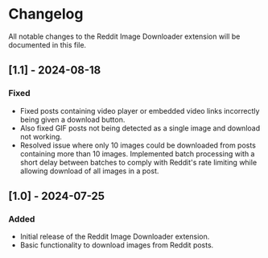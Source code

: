 # Changelog

All notable changes to the Reddit Image Downloader extension will be documented in this file.

## [1.1] - 2024-08-18

### Fixed

- Fixed posts containing video player or embedded video links incorrectly being given a download button.
- Also fixed GIF posts not being detected as a single image and download not working.
- Resolved issue where only 10 images could be downloaded from posts containing more than 10 images. Implemented batch processing with a short delay between batches to comply with Reddit's rate limiting while allowing download of all images in a post.

## [1.0] - 2024-07-25

### Added

- Initial release of the Reddit Image Downloader extension.
- Basic functionality to download images from Reddit posts.

